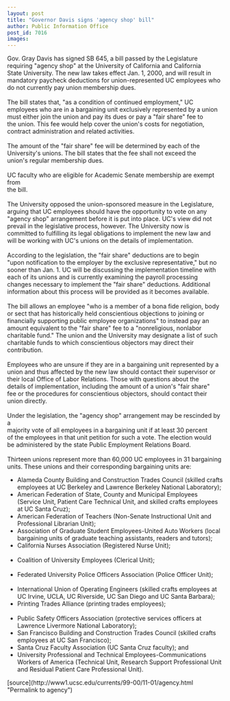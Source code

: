 ```yaml
---
layout: post
title: "Governor Davis signs 'agency shop' bill"
author: Public Information Office
post_id: 7016
images:
---
```


<p>
  Gov. Gray Davis has signed SB 645, a bill passed by the Legislature<br>
  requiring "agency shop" at the University of California and California<br>
  State University. The new law takes effect Jan. 1, 2000, and will result in<br>
  mandatory paycheck deductions for union-represented UC employees who do not currently pay union membership dues.<br>
  <br>
  The bill states that, "as a condition of continued employment," UC<br>
  employees who are in a bargaining unit exclusively represented by a union<br>
  must either join the union and pay its dues or pay a "fair share" fee to<br>
  the union. This fee would help cover the union's costs for negotiation,<br>
  contract administration and related activities.<br>
  <br>
  The amount of the "fair share" fee will be determined by each of the<br>
  University's unions. The bill states that the fee shall not exceed the<br>
  union's regular membership dues.<br>
  <br>
  UC faculty who are eligible for Academic Senate membership are exempt from<br>
  the bill.<br>
  <br>
  The University opposed the union-sponsored measure in the Legislature,<br>
  arguing that UC employees should have the opportunity to vote on any<br>
  "agency shop" arrangement before it is put into place. UC's view did not<br>
  prevail in the legislative process, however. The University now is<br>
  committed to fulfilling its legal obligations to implement the new law and<br>
  will be working with UC's unions on the details of implementation.<br>
  <br>
  According to the legislation, the "fair share" deductions are to begin<br>
  "upon notification to the employer by the exclusive representative," but no<br>
  sooner than Jan. 1. UC will be discussing the implementation timeline with<br>
  each of its unions and is currently examining the payroll processing<br>
  changes necessary to implement the "fair share" deductions. Additional<br>
  information about this process will be provided as it becomes available.<br>
  <br>
  The bill allows an employee "who is a member of a bona fide religion, body<br>
  or sect that has historically held conscientious objections to joining or<br>
  financially supporting public employee organizations" to instead pay an<br>
  amount equivalent to the "fair share" fee to a "nonreligious, nonlabor<br>
  charitable fund." The union and the University may designate a list of such<br>
  charitable funds to which conscientious objectors may direct their<br>
  contribution.<br>
  <br>
  Employees who are unsure if they are in a bargaining unit represented by a<br>
  union and thus affected by the new law should contact their supervisor or<br>
  their local Office of Labor Relations. Those with questions about the<br>
  details of implementation, including the amount of a union's "fair share"<br>
  fee or the procedures for conscientious objectors, should contact their<br>
  union directly.<br>
  <br>
  Under the legislation, the "agency shop" arrangement may be rescinded by a<br>
  majority vote of all employees in a bargaining unit if at least 30 percent<br>
  of the employees in that unit petition for such a vote. The election would<br>
  be administered by the state Public Employment Relations Board.<br>
  <br>
  Thirteen unions represent more than 60,000 UC employees in 31 bargaining<br>
  units. These unions and their corresponding bargaining units are:
</p>
<ul>
  <li>Alameda County Building and Construction Trades Council (skilled crafts employees at UC Berkeley and Lawrence Berkeley National Laboratory);
  </li>
  <li>American Federation of State, County and Municipal Employees (Service Unit, Patient Care Technical Unit, and skilled crafts employees at UC Santa Cruz);
  </li>
  <li>American Federation of Teachers (Non-Senate Instructional Unit and Professional Librarian Unit);
  </li>
  <li>Association of Graduate Student Employees-United Auto Workers (local bargaining units of graduate teaching assistants, readers and tutors);
  </li>
  <li>California Nurses Association (Registered Nurse Unit);<br>
    <br>
  </li>
  <li>Coalition of University Employees (Clerical Unit);<br>
    <br>
  </li>
  <li>Federated University Police Officers Association (Police Officer Unit);<br>
    <br>
  </li>
  <li>International Union of Operating Engineers (skilled crafts employees at UC Irvine, UCLA, UC Riverside, UC San Diego and UC Santa Barbara);
  </li>
  <li>Printing Trades Alliance (printing trades employees);<br>
    <br>
  </li>
  <li>Public Safety Officers Association (protective services officers at Lawrence Livermore National Laboratory);
  </li>
  <li>San Francisco Building and Construction Trades Council (skilled crafts employees at UC San Francisco);
  </li>
  <li>Santa Cruz Faculty Association (UC Santa Cruz faculty); and
  </li>
  <li>University Professional and Technical Employees-Communications Workers of America (Technical Unit, Research Support Professional Unit and Residual Patient Care Professional Unit).
  </li>
</ul>
<p>

</p>
[source](http://www1.ucsc.edu/currents/99-00/11-01/agency.html "Permalink to agency")
